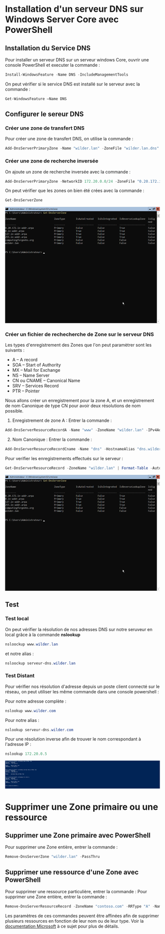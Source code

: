 # Installation d'un serveur DNS sur Windows Server Core avec PowerShell

## Installation du Service DNS
Pour installer un serveur DNS sur un serveur windows Core, ouvrir une console PowerShell et executer la commande :

```powershell
Install-WindowsFeature -Name DNS -IncludeManagementTools
```

On peut vérifier si le service DNS est installé sur le serveur avec la commande : 

```powershell
Get-WindowsFeature –Name DNS
```

## Configurer le sereur DNS

### Créer une zone de transfert DNS

Pour créer une zone de transfert DNS, on utilise la commande :

```powershell
Add-DnsServerPrimaryZone -Name "wilder.lan" -ZoneFile "wilder.lan.dns" -DynamicUpdate None -PassThru 
```

### Créer une zone de recherche inversée

On ajoute un zone de recherche inversée avec la commande :

```powershell
Add-DnsServerPrimaryZone -NetworkID 172.20.0.0/24 -ZoneFile "0.20.172.in-addr.arpa.dns" -DynamicUpdate None -PassThru 
```

On peut vérifier que les zones on bien été crées avec la commande :

```powershell
Get-DnsServerZone
```
![dns-serveur-zone](images/get-dns-serveur-zone.png)

### Créer un fichier de rechecherche de Zone sur le serveur DNS

Les types d'enregistrement des Zones que l'on peut paramètrer sont les suivants :
 
- A – A record
- SOA – Start of Authority
- MX – Mail for Exchange
- NS – Name Server
- CN ou CNAME – Canonical Name
- SRV – Services Record
- PTR – Pointer

Nous allons créer un enregistrement pour la zone A, et un enregistrement de nom Canonique de type CN pour avoir deux résolutions de nom possible.

1. Enregistrement de zone A :
Entrer la commande :
```powershell
Add-DnsServerResourceRecordA -Name "www" -ZoneName "wilder.lan" -IPv4Address "172.20.0.5" -TimeToLive 01:00:00 -CreatePtr -PassThru 
```

2. Nom Canonique :
Entrer la commande :
```powershell
Add-DnsServerResourceRecordCname -Name "dns" -HostnameAlias "dns.wilder.lan" -ZoneName "wilder.lan"
```

Pour verifier les enregistrements effectués sur le serveur :
```powershell
Get-DnsServerResourceRecord -ZoneName "wilder.lan" | Format-Table -AutoSize -Wrap
```
![enregistrement-zone](images/get-dns-serveur-zone.png)

## Test 

### Test local
On peut vérifier la résolution de nos adresses DNS sur notre seruveur en local grâce à la commande __nslookup__

```powershell
nsloockup www.wilder.lan
```

et notre alias :

```powershell
nsloockup serveur-dns.wilder.lan
```

### Test Distant
Pour vérifier nos résolution d'adresse depuis un poste client connecté sur le réseau, on peut utiliser les même commande dans une console powershell :

Pour notre adresse complète :
```powershell
nslookup www.wilder.com
```

Pour notre alias :
```powershell
nslookup serveur-dns.wilder.com
```

Pour une résolution inverse afin de trouver le nom correspondant à l'adresse IP :
```powershell
nslookup 172.20.0.5
```

![dns-resolution-distant](images/verif-distant.png)

# Supprimer une Zone primaire ou une ressource

## Supprimer une Zone primaire avec PowerShell

Pour supprimer une Zone entière, entrer la commande :
```powershell
Remove-DnsServerZone "wilder.lan" -PassThru
```

## Supprimer une ressource d'une Zone avec PowerShell
Pour supprimer une ressource particulière, entrer la commande :
Pour supprimer une Zone entière, entrer la commande :

```powershell
Remove-DnsServerResourceRecord -ZoneName "contoso.com" -RRType "A" -Name "Host01" -RecordData "10.17.1.41"
```

Les paramètres de ces commandes peuvent être affinées afin de supprimer plusieurs ressources en fonction de leur nom ou de leur type. Voir la [documentation Microsoft](https://learn.microsoft.com/en-us/powershell/module/dnsserver/remove-dnsserverresourcerecord?view=windowsserver2025-ps) à ce sujet pour plus de détails.
